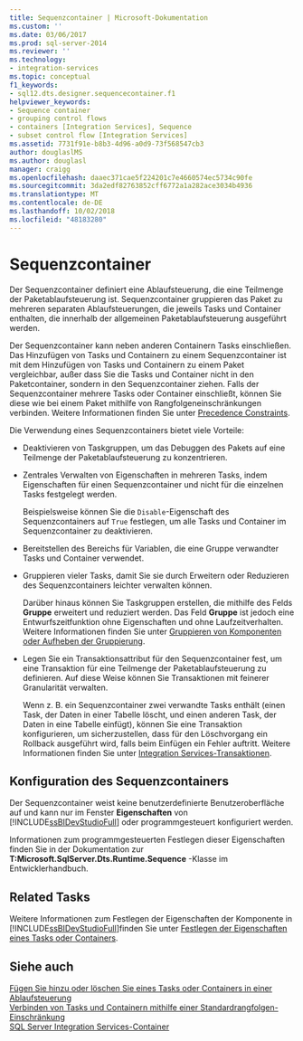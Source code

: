 ```yaml
---
title: Sequenzcontainer | Microsoft-Dokumentation
ms.custom: ''
ms.date: 03/06/2017
ms.prod: sql-server-2014
ms.reviewer: ''
ms.technology:
- integration-services
ms.topic: conceptual
f1_keywords:
- sql12.dts.designer.sequencecontainer.f1
helpviewer_keywords:
- Sequence container
- grouping control flows
- containers [Integration Services], Sequence
- subset control flow [Integration Services]
ms.assetid: 7731f91e-b8b3-4d96-a0d9-73f568547cb3
author: douglaslMS
ms.author: douglasl
manager: craigg
ms.openlocfilehash: daaec371cae5f224201c7e4660574ec5734c90fe
ms.sourcegitcommit: 3da2edf82763852cff6772a1a282ace3034b4936
ms.translationtype: MT
ms.contentlocale: de-DE
ms.lasthandoff: 10/02/2018
ms.locfileid: "48183280"
---
```

# <a name="sequence-container"></a>Sequenzcontainer
  Der Sequenzcontainer definiert eine Ablaufsteuerung, die eine Teilmenge der Paketablaufsteuerung ist. Sequenzcontainer gruppieren das Paket zu mehreren separaten Ablaufsteuerungen, die jeweils Tasks und Container enthalten, die innerhalb der allgemeinen Paketablaufsteuerung ausgeführt werden.  
  
 Der Sequenzcontainer kann neben anderen Containern Tasks einschließen. Das Hinzufügen von Tasks und Containern zu einem Sequenzcontainer ist mit dem Hinzufügen von Tasks und Containern zu einem Paket vergleichbar, außer dass Sie die Tasks und Container nicht in den Paketcontainer, sondern in den Sequenzcontainer ziehen. Falls der Sequenzcontainer mehrere Tasks oder Container einschließt, können Sie diese wie bei einem Paket mithilfe von Rangfolgeneinschränkungen verbinden. Weitere Informationen finden Sie unter [Precedence Constraints](precedence-constraints.md).  
  
 Die Verwendung eines Sequenzcontainers bietet viele Vorteile:  
  
-   Deaktivieren von Taskgruppen, um das Debuggen des Pakets auf eine Teilmenge der Paketablaufsteuerung zu konzentrieren.  
  
-   Zentrales Verwalten von Eigenschaften in mehreren Tasks, indem Eigenschaften für einen Sequenzcontainer und nicht für die einzelnen Tasks festgelegt werden.  
  
     Beispielsweise können Sie die `Disable`-Eigenschaft des Sequenzcontainers auf `True` festlegen, um alle Tasks und Container im Sequenzcontainer zu deaktivieren.  
  
-   Bereitstellen des Bereichs für Variablen, die eine Gruppe verwandter Tasks und Container verwendet.  
  
-   Gruppieren vieler Tasks, damit Sie sie durch Erweitern oder Reduzieren des Sequenzcontainers leichter verwalten können.  
  
     Darüber hinaus können Sie Taskgruppen erstellen, die mithilfe des Felds **Gruppe** erweitert und reduziert werden. Das Feld **Gruppe** ist jedoch eine Entwurfszeitfunktion ohne Eigenschaften und ohne Laufzeitverhalten. Weitere Informationen finden Sie unter [Gruppieren von Komponenten oder Aufheben der Gruppierung](../group-or-ungroup-components.md).  
  
-   Legen Sie ein Transaktionsattribut für den Sequenzcontainer fest, um eine Transaktion für eine Teilmenge der Paketablaufsteuerung zu definieren. Auf diese Weise können Sie Transaktionen mit feinerer Granularität verwalten.  
  
     Wenn z. B. ein Sequenzcontainer zwei verwandte Tasks enthält (einen Task, der Daten in einer Tabelle löscht, und einen anderen Task, der Daten in eine Tabelle einfügt), können Sie eine Transaktion konfigurieren, um sicherzustellen, dass für den Löschvorgang ein Rollback ausgeführt wird, falls beim Einfügen ein Fehler auftritt. Weitere Informationen finden Sie unter [Integration Services-Transaktionen](../integration-services-transactions.md).  
  
## <a name="configuration-of-the-sequence-container"></a>Konfiguration des Sequenzcontainers  
 Der Sequenzcontainer weist keine benutzerdefinierte Benutzeroberfläche auf und kann nur im Fenster **Eigenschaften** von [!INCLUDE[ssBIDevStudioFull](../../includes/ssbidevstudiofull-md.md)] oder programmgesteuert konfiguriert werden.  
  
 Informationen zum programmgesteuerten Festlegen dieser Eigenschaften finden Sie in der Dokumentation zur **T:Microsoft.SqlServer.Dts.Runtime.Sequence** -Klasse im Entwicklerhandbuch.  
  
## <a name="related-tasks"></a>Related Tasks  
 Weitere Informationen zum Festlegen der Eigenschaften der Komponente in [!INCLUDE[ssBIDevStudioFull](../../includes/ssbidevstudiofull-md.md)]finden Sie unter [Festlegen der Eigenschaften eines Tasks oder Containers](../set-the-properties-of-a-task-or-container.md).  
  
## <a name="see-also"></a>Siehe auch  
 [Fügen Sie hinzu oder löschen Sie eines Tasks oder Containers in einer Ablaufsteuerung](add-or-delete-a-task-or-a-container-in-a-control-flow.md)   
 [Verbinden von Tasks und Containern mithilfe einer Standardrangfolgen-Einschränkung](../connect-tasks-and-containers-by-using-a-default-precedence-constraint.md)   
 [SQL Server Integration Services-Container](integration-services-containers.md)  
  
  
